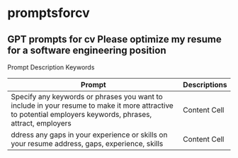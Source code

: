# promptsforcv
GPT prompts for cv
Please optimize my resume for a software engineering position
----------------------------------------------------------------------------------------------------------------
Prompt	Description	Keywords

| Prompt        |Descriptions   |
| ------------- | ------------- |
| Specify any keywords or phrases you want to include in your resume to make it more attractive to potential employers	keywords, phrases, attract, employers | Content Cell  |
| ddress any gaps in your experience or skills on your resume	address, gaps, experience, skills  | Content Cell  |

